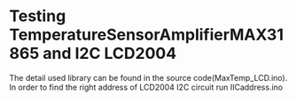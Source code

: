 # Testing TemperatureSensorAmplifierMAX31865 and I2C LCD2004
The detail used library can be found in the source code(MaxTemp_LCD.ino).
In order to find the right address of LCD2004 I2C circuit run IICaddress.ino
